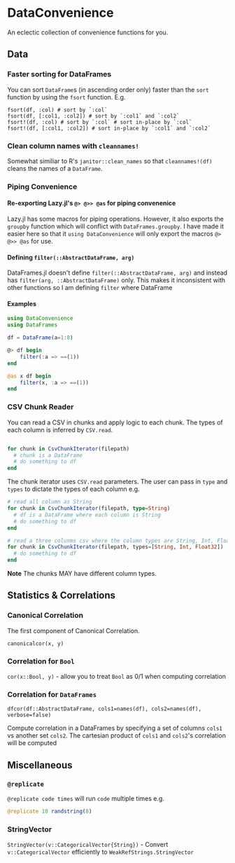 # DataConvenience

An eclectic collection of convenience functions for you.

## Data

### Faster sorting for DataFrames

You can sort `DataFrame`s (in ascending order only) faster than the `sort` function by using the `fsort` function. E.g.

```
fsort(df, :col) # sort by `:col`
fsort(df, [:col1, :col2]) # sort by `:col1` and `:col2`
fsort!(df, :col) # sort by `:col` # sort in-place by `:col`
fsort!(df, [:col1, :col2]) # sort in-place by `:col1` and `:col2`
```


### Clean column names with `cleannames!`
Somewhat similiar to R's `janitor::clean_names` so that `cleannames!(df)` cleans the names of a `DataFrame`.


### Piping Convenience

#### Re-exporting Lazy.jl's `@> @>> @as` for piping convenenice
Lazy.jl has some macros for piping operations. However, it also exports the `groupby` function which will conflict with `DataFrames.groupby`. I have made it easier here so that it `using DataConvenience` will only export the macros `@> @>> @as` for use.

#### Defining `filter(::AbstractDataFrame, arg)`
DataFrames.jl doesn't define `filter(::AbstractDataFrame, arg)` and instead has `filter(arg, ::AbstractDataFrame)` only. This makes it inconsistent with other functions so I am defining `filter` where DataFrame

#### Examples
```julia
using DataConvenience
using DataFrames

df = DataFrame(a=1:8)

@> df begin
    filter(:a => ==(1))
end

@as x df begin
    filter(x, :a => ==(1))
end

```

### CSV Chunk Reader

You can read a CSV in chunks and apply logic to each chunk. The types of each column is inferred by `CSV.read`.

```julia

for chunk in CsvChunkIterator(filepath)
  # chunk is a DataFrame
  # do something to df
end
```

The chunk iterator uses `CSV.read` parameters. The user can pass in `type` and `types` to dictate the types of each column e.g.

```julia
# read all column as String
for chunk in CsvChunkIterator(filepath, type=String)
  # df is a DataFrame where each column is String
  # do something to df
end
```

```julia
# read a three colunms csv where the column types are String, Int, Float32
for chunk in CsvChunkIterator(filepath, types=[String, Int, Float32])
  # do something to df
end
```

**Note** The chunks MAY have different column types.

## Statistics & Correlations

### Canonical Correlation
The first component of Canonical Correlation.

```
canonicalcor(x, y)
```

### Correlation for `Bool`
`cor(x::Bool, y)` -  allow you to treat `Bool` as 0/1 when computing correlation

### Correlation for `DataFrames`
`dfcor(df::AbstractDataFrame, cols1=names(df), cols2=names(df), verbose=false)`

Compute correlation in a DataFrames by specifying a set of columns `cols1` vs
another set `cols2`. The cartesian product of `cols1` and `cols2`'s correlation
will be computed

## Miscellaneous

### `@replicate`
`@replicate code times` will run `code` multiple times e.g.

```julia
@replicate 10 randstring(8)
```

### StringVector
`StringVector(v::CategoricalVector{String})` - Convert `v::CategoricalVector` efficiently to `WeakRefStrings.StringVector`
